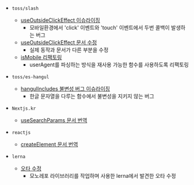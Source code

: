 - `toss/slash`

  - [useOutsideClickEffect 이슈라이징](https://github.com/toss/slash/pull/355)
    - 모바일환경에서 'click' 이벤트와 'touch' 이벤트에서 두번 콜백이 발생하는 버그
  - [useOutsideClickEffect 문서 수정](https://github.com/toss/slash/pull/304)
    - 실제 동작과 문서가 다른 부분을 수정
  - [isMobile 리팩토링](https://github.com/toss/slash/pull/290/files)
    - userAgent를 파싱하는 방식을 재사용 가능한 함수를 사용하도록 리팩토링

- `toss/es-hangul`

  - [hangulIncludes 불변성 버그 이슈라이징](https://github.com/toss/es-hangul/issues/106)
    - 한글 문자열을 다루는 함수에서 불변성을 지키지 않는 버그

- `Nextjs.kr`

  - [useSearchParams 문서 번역](https://github.com/Nextjs-kr/Nextjs.kr/pull/417)

- `reactjs`

  - [createElement 문서 번역](https://github.com/reactjs/ko.react.dev/pull/677)

- `lerna`
  - [오타 수정](https://github.com/lerna/lerna/pull/3987)
    - 모노레포 라이브러리를 작업하며 사용한 lerna에서 발견한 오타 수정
